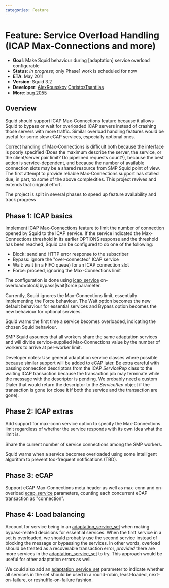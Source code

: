```yaml
---
categories: Feature
---
```

# Feature: Service Overload Handling (ICAP Max-Connections and more)

- **Goal**: Make Squid behaviour during \[adaptation\] service
    overload configurable
- **Status**: *In progress*; only Phase1 work is scheduled for now
- **ETA**: May 2011
- **Version**: Squid 3.2
- **Developer**:
    [AlexRousskov](/AlexRousskov)
    [ChristosTsantilas](/ChristosTsantilas)
- **More**:
    [bug 2055](http://bugs.squid-cache.org/show_bug.cgi?id=2055)

## Overview

Squid should support ICAP Max-Connections feature because it allows
Squid to bypass or wait for overloaded ICAP servers instead of crashing
those servers with more traffic. Similar overload handling features
would be useful for some slow eCAP services, especially optional ones.

Correct handling of Max-Connections is difficult both because the
interface is poorly specified (Does the maximum describe the server, the
service, or the client/server pair limit? Do pipelined requests count?),
because the best action is service-dependent, and because the number of
available connection slots may be a shared resource from SMP Squid point
of view. The first attempt to provide reliable Max-Connections support
has stalled due, in part, to some of the above complexities. This
project revives and extends that original effort.

The project is split in several phases to speed up feature availability
and track progress

## Phase 1: ICAP basics

Implement ICAP Max-Connections feature to limit the number of connection
opened by Squid to the ICAP service. If the service indicated the
Max-Connections threshold in its earlier OPTIONS response and the
threshold has been reached, Squid can be configured to do one of the
following:

- Block: send and HTTP error response to the subscriber
- Bypass: ignore the "over-connected" ICAP service
- Wait: wait (in a FIFO queue) for an ICAP connection slot
- Force: proceed, ignoring the Max-Connections limit

The configuration is done using
[icap_service](http://www.squid-cache.org/Doc/config/icap_service)
on-overload=block|bypass|wait|force parameter.

Currently, Squid ignores the Max-Connections limit, essentially
implementing the Force behaviour. The Wait option becomes the new
default behaviour for essential services and Bypass option becomes the
new behaviour for optional services.

Squid warns the first time a service becomes overloaded, indicating the
chosen Squid behaviour.

SMP Squid assumes that all workers share the same adaptation services
and will divide service-supplied Max-Connections value by the number of
workers to arrive at per-worker limit.

Developer notes: Use general adaptation service classes where possible
because similar support will be added to eCAP later. Be extra careful
with passing connection descriptors from the ICAP _ServiceRep_
class to the waiting ICAP transaction because the transaction job may
terminate while the message with the descriptor is pending. We probably
need a custom Dialer that would return the descriptor to the
_ServiceRep_
object if the transaction is gone (or close it if both the service and
the transaction are gone).

## Phase 2: ICAP extras

Add support for max-conn service option to specify the Max-Connections
limit regardless of whether the service responds with its own idea what
the limit is.

Share the current number of service connections among the SMP workers.

Squid warns when a service becomes overloaded using some intelligent
algorithm to prevent too-frequent notifications (TBD).

## Phase 3: eCAP

Support eCAP Max-Connections meta header as well as max-conn and
on-overload
[ecap_service](http://www.squid-cache.org/Doc/config/ecap_service)
parameters, counting each concurrent eCAP transaction as "connection".

## Phase 4: Load balancing

Account for service being in an
[adaptation_service_set](http://www.squid-cache.org/Doc/config/adaptation_service_set)
when making bypass-related decisions for essential services. When the
first service in a set is overloaded, we should probably use the second
service instead of blocking the message or bypassing the services. In
other words, overload should be treated as a recoverable transaction
error, *provided* there are more services in the
[adaptation_service_set](http://www.squid-cache.org/Doc/config/adaptation_service_set)
to try. This approach would be useful for other adaptation errors as
well.

We could also add an
[adaptation_service_set](http://www.squid-cache.org/Doc/config/adaptation_service_set)
parameter to indicate whether all services in the set should be used in
a round-robin, least-loaded, next-on-failure, or reshuffle-on-failure
fashion.
